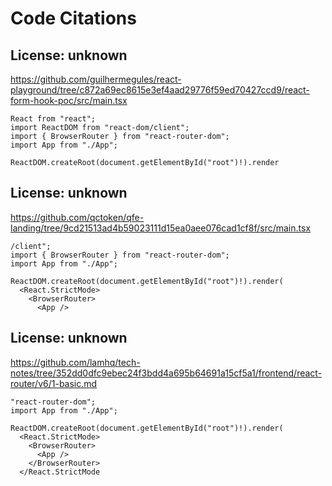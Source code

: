 # Code Citations

## License: unknown
https://github.com/guilhermegules/react-playground/tree/c872a69ec8615e3ef4aad29776f59ed70427ccd9/react-form-hook-poc/src/main.tsx

```
React from "react";
import ReactDOM from "react-dom/client";
import { BrowserRouter } from "react-router-dom";
import App from "./App";

ReactDOM.createRoot(document.getElementById("root")!).render
```


## License: unknown
https://github.com/qctoken/qfe-landing/tree/9cd21513ad4b59023111d15ea0aee076cad1cf8f/src/main.tsx

```
/client";
import { BrowserRouter } from "react-router-dom";
import App from "./App";

ReactDOM.createRoot(document.getElementById("root")!).render(
  <React.StrictMode>
    <BrowserRouter>
      <App />
```


## License: unknown
https://github.com/lamhq/tech-notes/tree/352dd0dfc9ebec24f3bdd4a695b64691a15cf5a1/frontend/react-router/v6/1-basic.md

```
"react-router-dom";
import App from "./App";

ReactDOM.createRoot(document.getElementById("root")!).render(
  <React.StrictMode>
    <BrowserRouter>
      <App />
    </BrowserRouter>
  </React.StrictMode
```

